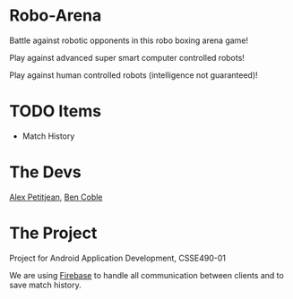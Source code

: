 Robo-Arena
==========

Battle against robotic opponents in this robo boxing arena game!

Play against advanced super smart computer controlled robots!

Play against human controlled robots (intelligence not guaranteed)!

TODO Items
==========

 - Match History

The Devs
========
[Alex Petitjean](http://github.com/petitJAM), [Ben Coble](http://github.com/bcoble)

The Project
===========

Project for Android Application Development, CSSE490-01

We are using [Firebase](http://firebase.com) to handle all communication between clients and to save match history.
